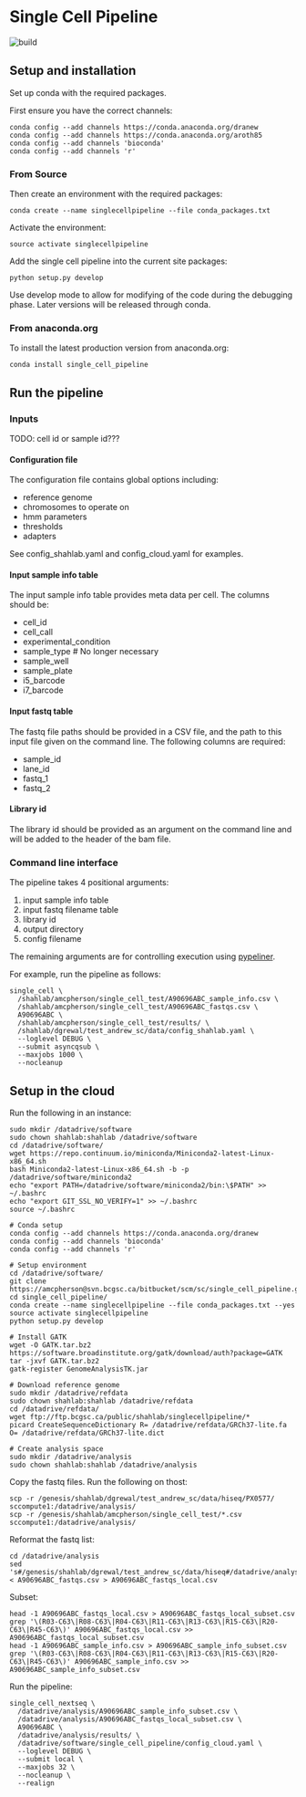 # Single Cell Pipeline


![build](https://www.bcgsc.ca/bamboo/plugins/servlet/wittified/build-status/SC-SCP)
## Setup and installation

Set up conda with the required packages.

First ensure you have the correct channels:

```
conda config --add channels https://conda.anaconda.org/dranew
conda config --add channels https://conda.anaconda.org/aroth85
conda config --add channels 'bioconda'
conda config --add channels 'r'
```

### From Source

Then create an environment with the required packages:

```
conda create --name singlecellpipeline --file conda_packages.txt
```

Activate the environment:

```
source activate singlecellpipeline
```

Add the single cell pipeline into the current site packages:

```
python setup.py develop
```

Use develop mode to allow for modifying of the code during the debugging phase.
Later versions will be released through conda.

### From anaconda.org

To install the latest production version from anaconda.org:

```
conda install single_cell_pipeline
```

## Run the pipeline

### Inputs

TODO: cell id or sample id???

#### Configuration file

The configuration file contains global options including:

* reference genome
* chromosomes to operate on
* hmm parameters
* thresholds
* adapters

See config_shahlab.yaml and config_cloud.yaml for examples.

#### Input sample info table

The input sample info table provides meta data per cell.  The columns should be:

- cell_id
- cell_call
- experimental_condition
- sample_type # No longer necessary
- sample_well
- sample_plate
- i5_barcode
- i7_barcode

#### Input fastq table

The fastq file paths should be provided in a CSV file, and the path to this input
file given on the command line.  The following columns are required:

- sample_id
- lane_id
- fastq_1
- fastq_2

#### Library id

The library id should be provided as an argument on the command line and will be
added to the header of the bam file.

### Command line interface

The pipeline takes 4 positional arguments:

1. input sample info table
2. input fastq filename table
3. library id
4. output directory
5. config filename

The remaining arguments are for controlling execution using [pypeliner](http://pypeliner.readthedocs.org/).

For example, run the pipeline as follows:

```
single_cell \
  /shahlab/amcpherson/single_cell_test/A90696ABC_sample_info.csv \
  /shahlab/amcpherson/single_cell_test/A90696ABC_fastqs.csv \
  A90696ABC \
  /shahlab/amcpherson/single_cell_test/results/ \
  /shahlab/dgrewal/test_andrew_sc/data/config_shahlab.yaml \
  --loglevel DEBUG \
  --submit asyncqsub \
  --maxjobs 1000 \
  --nocleanup
```

## Setup in the cloud

Run the following in an instance:

```
sudo mkdir /datadrive/software
sudo chown shahlab:shahlab /datadrive/software
cd /datadrive/software/
wget https://repo.continuum.io/miniconda/Miniconda2-latest-Linux-x86_64.sh
bash Miniconda2-latest-Linux-x86_64.sh -b -p /datadrive/software/miniconda2
echo "export PATH=/datadrive/software/miniconda2/bin:\$PATH" >> ~/.bashrc
echo "export GIT_SSL_NO_VERIFY=1" >> ~/.bashrc
source ~/.bashrc

# Conda setup
conda config --add channels https://conda.anaconda.org/dranew
conda config --add channels 'bioconda'
conda config --add channels 'r'

# Setup environment
cd /datadrive/software/
git clone https://amcpherson@svn.bcgsc.ca/bitbucket/scm/sc/single_cell_pipeline.git
cd single_cell_pipeline/
conda create --name singlecellpipeline --file conda_packages.txt --yes
source activate singlecellpipeline
python setup.py develop

# Install GATK
wget -O GATK.tar.bz2 https://software.broadinstitute.org/gatk/download/auth?package=GATK
tar -jxvf GATK.tar.bz2
gatk-register GenomeAnalysisTK.jar

# Download reference genome
sudo mkdir /datadrive/refdata
sudo chown shahlab:shahlab /datadrive/refdata
cd /datadrive/refdata/
wget ftp://ftp.bcgsc.ca/public/shahlab/singlecellpipeline/*
picard CreateSequenceDictionary R= /datadrive/refdata/GRCh37-lite.fa O= /datadrive/refdata/GRCh37-lite.dict

# Create analysis space
sudo mkdir /datadrive/analysis
sudo chown shahlab:shahlab /datadrive/analysis
```

Copy the fastq files.  Run the following on thost:

```
scp -r /genesis/shahlab/dgrewal/test_andrew_sc/data/hiseq/PX0577/ sccompute1:/datadrive/analysis/
scp -r /genesis/shahlab/amcpherson/single_cell_test/*.csv sccompute1:/datadrive/analysis/
```

Reformat the fastq list:

```
cd /datadrive/analysis
sed 's#/genesis/shahlab/dgrewal/test_andrew_sc/data/hiseq#/datadrive/analysis#g' < A90696ABC_fastqs.csv > A90696ABC_fastqs_local.csv
```

Subset:

```
head -1 A90696ABC_fastqs_local.csv > A90696ABC_fastqs_local_subset.csv
grep '\(R03-C63\|R08-C63\|R04-C63\|R11-C63\|R13-C63\|R15-C63\|R20-C63\|R45-C63\)' A90696ABC_fastqs_local.csv >> A90696ABC_fastqs_local_subset.csv
head -1 A90696ABC_sample_info.csv > A90696ABC_sample_info_subset.csv
grep '\(R03-C63\|R08-C63\|R04-C63\|R11-C63\|R13-C63\|R15-C63\|R20-C63\|R45-C63\)' A90696ABC_sample_info.csv >> A90696ABC_sample_info_subset.csv
```

Run the pipeline:

```
single_cell_nextseq \
  /datadrive/analysis/A90696ABC_sample_info_subset.csv \
  /datadrive/analysis/A90696ABC_fastqs_local_subset.csv \
  A90696ABC \
  /datadrive/analysis/results/ \
  /datadrive/software/single_cell_pipeline/config_cloud.yaml \
  --loglevel DEBUG \
  --submit local \
  --maxjobs 32 \
  --nocleanup \
  --realign
```




